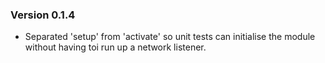### Version 0.1.4

* Separated 'setup' from 'activate' so unit tests can initialise the module without
  having toi run up a network listener.

